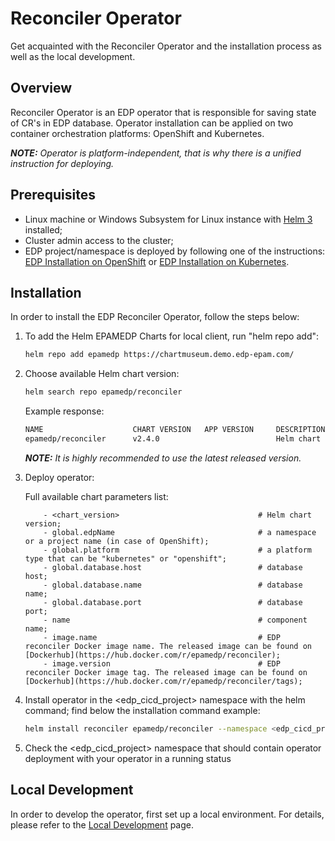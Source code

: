 # Reconciler Operator

Get acquainted with the Reconciler Operator and the installation process as well as the local development.

## Overview

Reconciler Operator is an EDP operator that is responsible for saving state of CR's in EDP database. 
Operator installation can be applied on two container orchestration platforms: OpenShift and Kubernetes.
                                                                                                     
_**NOTE:** Operator is platform-independent, that is why there is a unified instruction for deploying._

## Prerequisites
* Linux machine or Windows Subsystem for Linux instance with [Helm 3](https://helm.sh/docs/intro/install/) installed;
* Cluster admin access to the cluster;
* EDP project/namespace is deployed by following one of the instructions: [EDP Installation on OpenShift](https://github.com/epmd-edp/edp-install/blob/master/documentation/openshift_install_edp.md#edp-installation-on-openshift) or [EDP Installation on Kubernetes](https://github.com/epmd-edp/edp-install/blob/master/documentation/kubernetes_install_edp.md#edp-installation-on-kubernetes).

## Installation
In order to install the EDP Reconciler Operator, follow the steps below:

1. To add the Helm EPAMEDP Charts for local client, run "helm repo add":
     ```bash
     helm repo add epamedp https://chartmuseum.demo.edp-epam.com/
     ```
2. Choose available Helm chart version:
     ```bash
     helm search repo epamedp/reconciler
     ```
   Example response:   
     ```bash
     NAME                    CHART VERSION   APP VERSION     DESCRIPTION
     epamedp/reconciler      v2.4.0                          Helm chart for Golang application/service deplo...
     ```

    _**NOTE:** It is highly recommended to use the latest released version._
    
3. Deploy operator:

    Full available chart parameters list:
    ```
        - <chart_version>                               # Helm chart version;
        - global.edpName                                # a namespace or a project name (in case of OpenShift);
        - global.platform                               # a platform type that can be "kubernetes" or "openshift";
        - global.database.host                          # database host;
        - global.database.name                          # database name;
        - global.database.port                          # database port;
        - name                                          # component name;
        - image.name                                    # EDP reconciler Docker image name. The released image can be found on [Dockerhub](https://hub.docker.com/r/epamedp/reconciler);
        - image.version                                 # EDP reconciler Docker image tag. The released image can be found on [Dockerhub](https://hub.docker.com/r/epamedp/reconciler/tags);
    ```
    
4. Install operator in the <edp_cicd_project> namespace with the helm command; find below the installation command example:
    ```bash
    helm install reconciler epamedp/reconciler --namespace <edp_cicd_project> --version <chart_version> --set name=reconciler --set global.edpName=<edp_cicd_project> --set global.platform=<platform_type> --set global.database.name=<db-name> --set global.database.host=<db-name>.<namespace_name> --set global.database.port=<port> 
    ```
5. Check the <edp_cicd_project> namespace that should contain operator deployment with your operator in a running status

## Local Development
In order to develop the operator, first set up a local environment. For details, please refer to the [Local Development](documentation/local-development.md) page.
